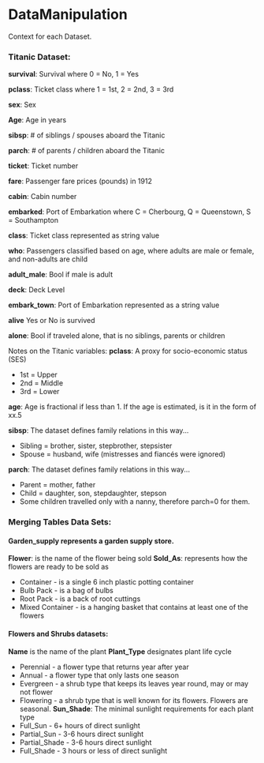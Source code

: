 # DataManipulation

Context for each Dataset.

### Titanic Dataset:

**survival**: Survival where 0 = No, 1 = Yes

**pclass**: Ticket class where 1 = 1st, 2 = 2nd, 3 = 3rd

**sex**: Sex 

**Age**: Age in years

**sibsp**: # of siblings / spouses aboard the Titanic

**parch**: # of parents / children aboard the Titanic

**ticket**: Ticket number

**fare**: Passenger fare prices (pounds) in 1912

**cabin**: Cabin number

**embarked**: Port of Embarkation where C = Cherbourg, Q = Queenstown, S = Southampton

**class**: Ticket class represented as string value

**who**: Passengers classified based on age, where adults are male or female, and non-adults are child

**adult_male**: Bool if male is adult

**deck**: Deck Level

**embark_town**: Port of Embarkation represented as a string value

**alive** Yes or No is survived

**alone**: Bool if traveled alone, that is no siblings, parents or children

Notes on the Titanic variables:
**pclass**: A proxy for socio-economic status (SES)
- 1st = Upper
- 2nd = Middle
- 3rd = Lower

**age**: Age is fractional if less than 1. If the age is estimated, is it in the form of xx.5

**sibsp**: The dataset defines family relations in this way...
- Sibling = brother, sister, stepbrother, stepsister
- Spouse = husband, wife (mistresses and fiancés were ignored)

**parch**: The dataset defines family relations in this way...
- Parent = mother, father
- Child = daughter, son, stepdaughter, stepson
- Some children travelled only with a nanny, therefore parch=0 for them.


### Merging Tables Data Sets:

#### Garden_supply represents a garden supply store.
**Flower**: is the name of the flower being sold
**Sold_As**: represents how the flowers are ready to be sold as
- Container - is a single 6 inch plastic potting container
- Bulb Pack - is a bag of bulbs 
- Root Pack - is a back of root cuttings
- Mixed Container - is a hanging basket that contains at least one of the flowers


#### Flowers and Shrubs datasets:
**Name** is the name of the plant
**Plant_Type** designates plant life cycle
- Perennial - a flower type that returns year after year
- Annual - a flower type that only lasts one season
- Evergreen - a shrub type that keeps its leaves year round, may or may not flower
- Flowering - a shrub type that is well known for its flowers.  Flowers are seasonal.
**Sun_Shade**:  The minimal sunlight requirements for each plant type
- Full_Sun - 6+ hours of direct sunlight
- Partial_Sun - 3-6 hours direct sunlight
- Partial_Shade - 3-6 hours direct sunlight
- Full_Shade - 3 hours or less of direct sunlight
